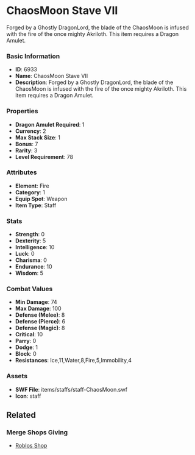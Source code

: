 # ChaosMoon Stave VII

Forged by a Ghostly DragonLord, the blade of the ChaosMoon is infused with the fire of the once mighty Akriloth.
This item requires a Dragon Amulet.

### Basic Information

- **ID**: 6933
- **Name**: ChaosMoon Stave VII
- **Description**: Forged by a Ghostly DragonLord, the blade of the ChaosMoon is infused with the fire of the once mighty Akriloth.
This item requires a Dragon Amulet.

### Properties

- **Dragon Amulet Required**: 1
- **Currency**: 2
- **Max Stack Size**: 1
- **Bonus**: 7
- **Rarity**: 3
- **Level Requirement**: 78

### Attributes

- **Element**: Fire
- **Category**: 1
- **Equip Spot**: Weapon
- **Item Type**: Staff

### Stats

- **Strength**: 0
- **Dexterity**: 5
- **Intelligence**: 10
- **Luck**: 0
- **Charisma**: 0
- **Endurance**: 10
- **Wisdom**: 5

### Combat Values

- **Min Damage**: 74
- **Max Damage**: 100
- **Defense (Melee)**: 8
- **Defense (Pierce)**: 6
- **Defense (Magic)**: 8
- **Critical**: 10
- **Parry**: 0
- **Dodge**: 1
- **Block**: 0
- **Resistances**: Ice,11,Water,8,Fire,5,Immobility,4

### Assets

- **SWF File**: items/staffs/staff-ChaosMoon.swf
- **Icon**: staff

## Related

### Merge Shops Giving

- [Roblos Shop](../merge-shops/108-roblos-shop.md)

